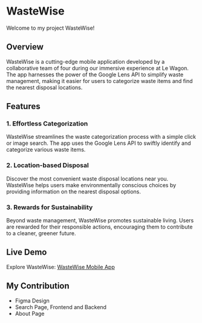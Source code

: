 # WasteWise

Welcome to my project WasteWise!

## Overview

WasteWise is a cutting-edge mobile application developed by a collaborative team of four during our immersive experience at Le Wagon. The app harnesses the power of the Google Lens API to simplify waste management, making it easier for users to categorize waste items and find the nearest disposal locations.

## Features

### 1. Effortless Categorization
WasteWise streamlines the waste categorization process with a simple click or image search. The app uses the Google Lens API to swiftly identify and categorize various waste items.

### 2. Location-based Disposal
Discover the most convenient waste disposal locations near you. WasteWise helps users make environmentally conscious choices by providing information on the nearest disposal options.

### 3. Rewards for Sustainability
Beyond waste management, WasteWise promotes sustainable living. Users are rewarded for their responsible actions, encouraging them to contribute to a cleaner, greener future.

## Live Demo
Explore WasteWise: [WasteWise Mobile App](https://www.wastewise.me/)

## My Contribution
- Figma Design
- Search Page, Frontend and Backend
- About Page

